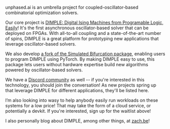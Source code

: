 unphased.ai is an umbrella project for coupled-oscillator-based combinatorial optimization solvers.

Our core project is [DIMPLE: Digital Ising Machines from Programable Logic, Easily](https://github.com/zbelateche/digial-ising)! It's the first asynchronous oscillator-based solver that can be deployed on FPGAs. With all-to-all coupling and a state-of-the-art number of spins, DIMPLE is a great platform for prototyping new applications that leverage oscillator-based solvers.

We also develop [a fork of the Simulated Bifurcation package](https://github.com/zbelateche/simulated-bifurcation-ising/tree/main), enabling users to program DIMPLE using PyTorch. By making DIMPLE easy to use, this package lets users without hardware expertise build new algorithms powered by oscillator-based solvers.

We have a [Discord community](https://discord.gg/e6cbRuMb7p) as well -- if you're interested in this technology, you should join the conversation! As new projects spring up that leverage DIMPLE for different applications, they'll be listed here. 

I’m also looking into wasy to help anybody easily run workloads on these systems for a low price! That may take the form of a cloud service, or potentially a devkit. If you're interested, sign up for the waitlist above!

I also personally blog about DIMPLE, among other things, at [zach.be](https://www.zach.be)!

